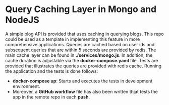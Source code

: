 # Query Caching Layer in Mongo and NodeJS
A simple blog API is provided that uses caching in querying blogs. This repo could be used as a template in implementing this feature in more comprehensive applications. Queries are cached based on user ids and subsequent queries that are within 5 seconds are provided by redis. The main cache layer can  be found in **./services/mongo.js**. In addition, the cache duration is adjustable via the **docker-compose.yaml** file. Tests are provided that illustrates the queries are provided with redis cache. Running the application and the tests is done follows:

- **docker-compose up**: Starts and executes the tests in development environment. 
- Moreover, a **GitHub workflow** file has also been written thjat tests the app in the remote repo in each **push**.